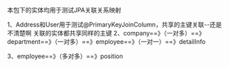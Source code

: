 本包下的实体均用于测试JPA关联关系映射

1、Address和User用于测试@PrimaryKeyJoinColumn，共享的主键关联--还是不清楚啊
                          关联的实体都共享同样的主键
2、company==》（一对多）==》department==》（一对多）==》employee==》（一对一）==》detailInfo

3、employee==》（多对多）==》position